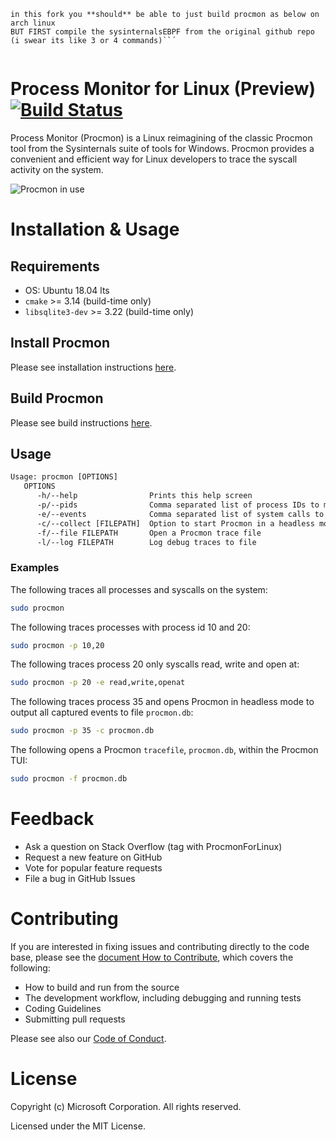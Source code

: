 ```
in this fork you **should** be able to just build procmon as below on arch linux
BUT FIRST compile the sysinternalsEBPF from the original github repo (i swear its like 3 or 4 commands)``´


```

# Process Monitor for Linux (Preview) [![Build Status](https://dev.azure.com/sysinternals/Tools/_apis/build/status/Sysinternals.ProcMon-for-Linux?repoName=Sysinternals%2FProcMon-for-Linux&branchName=main)](https://dev.azure.com/sysinternals/Tools/_build/latest?definitionId=342&repoName=Sysinternals%2FProcMon-for-Linux&branchName=main)

Process Monitor (Procmon) is a Linux reimagining of the classic Procmon tool from the Sysinternals suite of tools for Windows. Procmon provides a convenient and efficient way for Linux developers to trace the syscall activity on the system.

![Procmon in use](procmon.gif "Procmon in use")

# Installation & Usage

## Requirements

- OS: Ubuntu 18.04 lts
- `cmake` >= 3.14 (build-time only)
- `libsqlite3-dev` >= 3.22 (build-time only)

## Install Procmon

Please see installation instructions [here](INSTALL.md).

## Build Procmon

Please see build instructions [here](BUILD.md).

## Usage

```txt
Usage: procmon [OPTIONS]
   OPTIONS
      -h/--help                Prints this help screen
      -p/--pids                Comma separated list of process IDs to monitor
      -e/--events              Comma separated list of system calls to monitor
      -c/--collect [FILEPATH]  Option to start Procmon in a headless mode
      -f/--file FILEPATH       Open a Procmon trace file
      -l/--log FILEPATH        Log debug traces to file
```

### Examples

The following traces all processes and syscalls on the system:

```sh
sudo procmon
```

The following traces processes with process id 10 and 20:

```sh
sudo procmon -p 10,20
```

The following traces process 20 only syscalls read, write and open at:

```sh
sudo procmon -p 20 -e read,write,openat
```

The following traces process 35 and opens Procmon in headless mode to output all captured events to file `procmon.db`:

```sh
sudo procmon -p 35 -c procmon.db
```

The following opens a Procmon `tracefile`, `procmon.db`, within the Procmon TUI:

```sh
sudo procmon -f procmon.db
```

# Feedback

- Ask a question on Stack Overflow (tag with ProcmonForLinux)
- Request a new feature on GitHub
- Vote for popular feature requests
- File a bug in GitHub Issues

# Contributing

If you are interested in fixing issues and contributing directly to the code base, please see the [document How to Contribute](CONTRIBUTING.md), which covers the following:

- How to build and run from the source
- The development workflow, including debugging and running tests
- Coding Guidelines
- Submitting pull requests

Please see also our [Code of Conduct](CODE_OF_CONDUCT.md).

# License

Copyright (c) Microsoft Corporation. All rights reserved.

Licensed under the MIT License.
